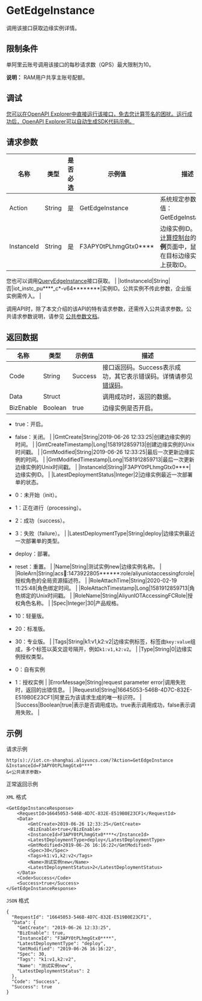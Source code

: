 # GetEdgeInstance

调用该接口获取边缘实例详情。

## 限制条件

单阿里云账号调用该接口的每秒请求数（QPS）最大限制为10。

**说明：** RAM用户共享主账号配额。

## 调试

[您可以在OpenAPI Explorer中直接运行该接口，免去您计算签名的困扰。运行成功后，OpenAPI Explorer可以自动生成SDK代码示例。](https://api.aliyun.com/#product=Iot&api=GetEdgeInstance&type=RPC&version=2018-01-20)

## 请求参数

|名称|类型|是否必选|示例值|描述|
|--|--|----|---|--|
|Action|String|是|GetEdgeInstance|系统规定参数。取值：GetEdgeInstance。 |
|InstanceId|String|是|F3APY0tPLhmgGtx0\*\*\*\*|边缘实例ID。在[边缘计算控制台](https://iot.console.aliyun.com/le/instance/list)的**边缘实例**页面中，鼠标悬浮在目标边缘实例名称上获取ID。

 您也可以调用[QueryEdgeInstance](~~135214~~)接口获取。 |
|IotInstanceId|String|否|iot\_instc\_pu\*\*\*\*\_c\*-v64\*\*\*\*\*\*\*\*|实例ID。公共实例不传此参数，企业版实例需传入。 |

调用API时，除了本文介绍的该API的特有请求参数，还需传入公共请求参数。公共请求参数说明，请参见 [公共参数文档](~~30561~~)。

## 返回数据

|名称|类型|示例值|描述|
|--|--|---|--|
|Code|String|Success|接口返回码。Success表示成功，其它表示错误码。详情请参见[错误码](~~135200~~)。 |
|Data|Struct| |调用成功时，返回的数据。 |
|BizEnable|Boolean|true|边缘实例是否开启。

 -   true：开启。
-   false：关闭。 |
|GmtCreate|String|2019-06-26 12:33:25|创建边缘实例的时间。 |
|GmtCreateTimestamp|Long|1581912859713|创建边缘实例的Unix时间戳。 |
|GmtModified|String|2019-06-26 12:33:25|最后一次更新边缘实例的时间。 |
|GmtModifiedTimestamp|Long|1581912859713|最后一次更新边缘实例的Unix时间戳。 |
|InstanceId|String|F3APY0tPLhmgGtx0\*\*\*\*|边缘实例ID。 |
|LatestDeploymentStatus|Integer|2|边缘实例最近一次部署单的状态。

 -   0：未开始（init）。
-   1：正在进行（processing）。
-   2：成功（success）。
-   3：失败（failure）。 |
|LatestDeploymentType|String|deploy|边缘实例最近一次部署单的类型。

 -   deploy：部署。
-   reset：重置。 |
|Name|String|测试实例new|边缘实例名称。 |
|RoleArn|String|acs:ram::1473922805\*\*\*\*\*\*:role/aliyuniotaccessingfcrole|授权角色的全局资源描述符。 |
|RoleAttachTime|String|2020-02-19 11:25:48|角色绑定时间。 |
|RoleAttachTimestamp|Long|1581912859713|角色绑定的Unix时间戳。 |
|RoleName|String|AliyunIOTAccessingFCRole|授权角色名称。 |
|Spec|Integer|30|产品规格。

 -   10：轻量版。
-   20：标准版。
-   30：专业版。 |
|Tags|String|k1:v1,k2:v2|边缘实例标签，标签由`key:value`组成，多个标签以英文逗号隔开，例如`k1:v1,k2:v2`。 |
|Type|String|0|边缘实例授权类型。

 -   0：自有实例
-   1：授权实例 |
|ErrorMessage|String|request parameter error|调用失败时，返回的出错信息。 |
|RequestId|String|16645053-546B-4D7C-832E-E519B0E23CF1|阿里云为该请求生成的唯一标识符。 |
|Success|Boolean|true|表示是否调用成功。true表示调用成功，false表示调用失败。 |

## 示例

请求示例

```
http(s)://iot.cn-shanghai.aliyuncs.com/?Action=GetEdgeInstance
&InstanceId=F3APY0tPLhmgGtx0****
&<公共请求参数>
```

正常返回示例

`XML` 格式

```
<GetEdgeInstanceResponse>
    <RequestId>16645053-546B-4D7C-832E-E519B0E23CF1</RequestId>
    <Data>
        <GmtCreate>2019-06-26 12:33:25</GmtCreate>
        <BizEnable>true</BizEnable>
        <InstanceId>F3APY0tPLhmgGtx0****</InstanceId>
        <LatestDeploymentType>deploy</LatestDeploymentType>
        <GmtModified>2019-06-26 16:16:22</GmtModified>
        <Spec>30</Spec>
        <Tags>k1:v1,k2:v2</Tags>
        <Name>测试实例new</Name>
        <LatestDeploymentStatus>2</LatestDeploymentStatus>
    </Data>
    <Code>Success</Code>
    <Success>true</Success>
</GetEdgeInstanceResponse>
```

`JSON` 格式

```
{
  "RequestId": "16645053-546B-4D7C-832E-E519B0E23CF1",
  "Data": {
    "GmtCreate": "2019-06-26 12:33:25",
    "BizEnable": true,
    "InstanceId": "F3APY0tPLhmgGtx0****",
    "LatestDeploymentType": "deploy",
    "GmtModified": "2019-06-26 16:16:22",
    "Spec": 30,
    "Tags": "k1:v1,k2:v2",
    "Name": "测试实例new",
    "LatestDeploymentStatus": 2
  },
  "Code": "Success",
  "Success": true
}
```

